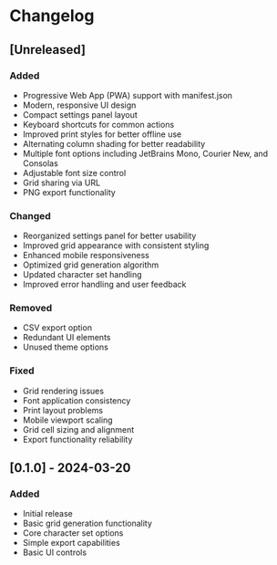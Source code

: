 # Changelog

## [Unreleased]

### Added
- Progressive Web App (PWA) support with manifest.json
- Modern, responsive UI design
- Compact settings panel layout
- Keyboard shortcuts for common actions
- Improved print styles for better offline use
- Alternating column shading for better readability
- Multiple font options including JetBrains Mono, Courier New, and Consolas
- Adjustable font size control
- Grid sharing via URL
- PNG export functionality

### Changed
- Reorganized settings panel for better usability
- Improved grid appearance with consistent styling
- Enhanced mobile responsiveness
- Optimized grid generation algorithm
- Updated character set handling
- Improved error handling and user feedback

### Removed
- CSV export option
- Redundant UI elements
- Unused theme options

### Fixed
- Grid rendering issues
- Font application consistency
- Print layout problems
- Mobile viewport scaling
- Grid cell sizing and alignment
- Export functionality reliability

## [0.1.0] - 2024-03-20

### Added
- Initial release
- Basic grid generation functionality
- Core character set options
- Simple export capabilities
- Basic UI controls 